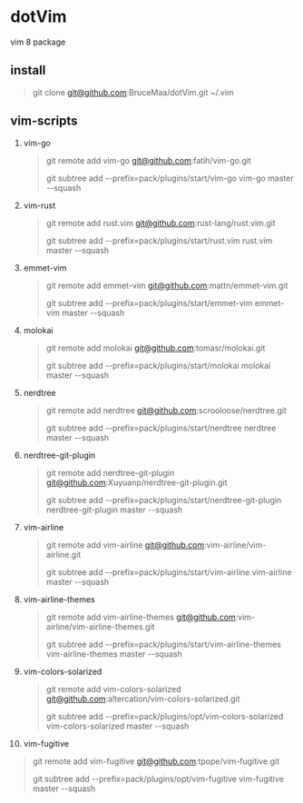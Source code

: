 # dotVim

vim 8 package

## install

> git clone git@github.com:BruceMaa/dotVim.git ~/.vim

## vim-scripts

1. vim-go

   > git remote add vim-go git@github.com:fatih/vim-go.git
   > 
   > git subtree add --prefix=pack/plugins/start/vim-go vim-go master --squash

2. vim-rust

   > git remote add rust.vim git@github.com:rust-lang/rust.vim.git
   > 
   > git subtree add --prefix=pack/plugins/start/rust.vim rust.vim master --squash

3. emmet-vim

   > git remote add emmet-vim git@github.com:mattn/emmet-vim.git
   > 
   > git subtree add --prefix=pack/plugins/start/emmet-vim emmet-vim master --squash

4. molokai

   > git remote add molokai git@github.com:tomasr/molokai.git
   > 
   > git subtree add --prefix=pack/plugins/start/molokai molokai master --squash

5. nerdtree

   > git remote add nerdtree git@github.com:scrooloose/nerdtree.git
   > 
   > git subtree add --prefix=pack/plugins/start/nerdtree nerdtree master --squash

6. nerdtree-git-plugin

   > git remote add nerdtree-git-plugin git@github.com:Xuyuanp/nerdtree-git-plugin.git
   > 
   > git subtree add --prefix=pack/plugins/start/nerdtree-git-plugin nerdtree-git-plugin master --squash

7. vim-airline

   > git remote add vim-airline git@github.com:vim-airline/vim-airline.git
   > 
   > git subtree add --prefix=pack/plugins/start/vim-airline vim-airline master --squash

8. vim-airline-themes

   > git remote add vim-airline-themes git@github.com:vim-airline/vim-airline-themes.git
   > 
   > git subtree add --prefix=pack/plugins/start/vim-airline-themes vim-airline-themes master --squash

9. vim-colors-solarized

   > git remote add vim-colors-solarized git@github.com:altercation/vim-colors-solarized.git
   > 
   > git subtree add --prefix=pack/plugins/opt/vim-colors-solarized vim-colors-solarized master --squash

10. vim-fugitive

   > git remote add vim-fugitive git@github.com:tpope/vim-fugitive.git
   > 
   > git subtree add --prefix=pack/plugins/opt/vim-fugitive vim-fugitive master --squash
